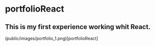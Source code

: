 # portfolioReact


## This is my first experience working whit React.

(public/images/portfolio_1.png)[portfolioReact]
